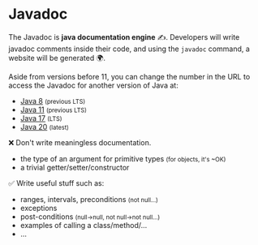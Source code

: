 # Javadoc

<div class="row row-cols-md-2"><div>

The Javadoc is **java documentation engine** ✍️. Developers will write javadoc comments inside their code, and using the `javadoc` command, a website will be generated 🌍.

Aside from versions before 11, you can change the number in the URL to access the Javadoc for another version of Java at:

* [Java 8](https://docs.oracle.com/javase/8/docs/api/overview-summary.html) <small>(previous LTS)</small>
* [Java 11](https://docs.oracle.com/en/java/javase/11/docs/api/index.html) <small>(previous LTS)</small>
* [Java 17](https://docs.oracle.com/en/java/javase/17/docs/api/index.html) <small>(LTS)</small>
* [Java 20](https://docs.oracle.com/en/java/javase/20/docs/api/index.html) <small>(latest)</small>

</div><div>

❌ Don't write meaningless documentation.

* the type of an argument for primitive types <small>(for objects, it's ~OK)</small>
* a trivial getter/setter/constructor

✅ Write useful stuff such as:

* ranges, intervals, preconditions <small>(not null...)</small>
* exceptions
* post-conditions <small>(null->null, not null->not null...)</small>
* examples of calling a class/method/...
* ...
</div></div>